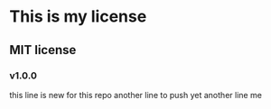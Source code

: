 # This is my license
## MIT license
### v1.0.0
this line is new for this repo
another line to push
yet another line me
